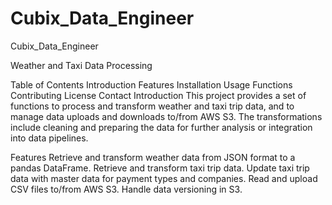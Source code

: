 # Cubix_Data_Engineer
Cubix_Data_Engineer

Weather and Taxi Data Processing


Table of Contents
Introduction
Features
Installation
Usage
Functions
Contributing
License
Contact
Introduction
This project provides a set of functions to process and transform weather and taxi trip data, and to manage data uploads and downloads to/from AWS S3. The transformations include cleaning and preparing the data for further analysis or integration into data pipelines.

Features
Retrieve and transform weather data from JSON format to a pandas DataFrame.
Retrieve and transform taxi trip data.
Update taxi trip data with master data for payment types and companies.
Read and upload CSV files to/from AWS S3.
Handle data versioning in S3.